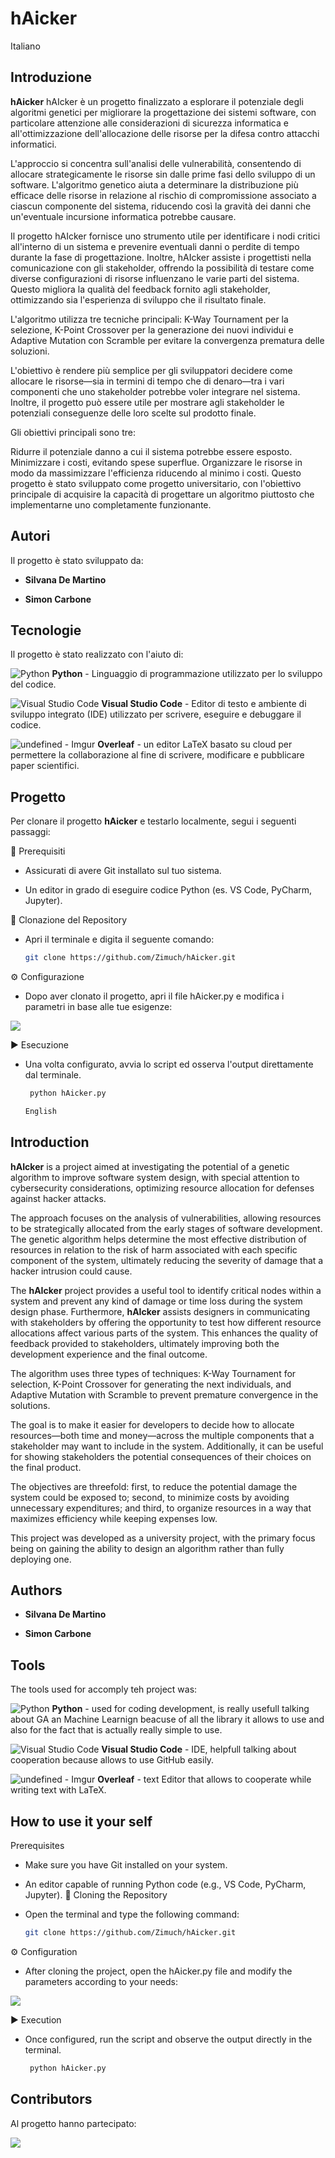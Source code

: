 # hAicker
Italiano 
## Introduzione

**hAicker** hAIcker è un progetto finalizzato a esplorare il potenziale degli algoritmi genetici per migliorare la progettazione dei sistemi software, con particolare attenzione alle considerazioni di sicurezza informatica e all'ottimizzazione dell'allocazione delle risorse per la difesa contro attacchi informatici.

L'approccio si concentra sull'analisi delle vulnerabilità, consentendo di allocare strategicamente le risorse sin dalle prime fasi dello sviluppo di un software. L'algoritmo genetico aiuta a determinare la distribuzione più efficace delle risorse in relazione al rischio di compromissione associato a ciascun componente del sistema, riducendo così la gravità dei danni che un'eventuale incursione informatica potrebbe causare.

Il progetto hAIcker fornisce uno strumento utile per identificare i nodi critici all'interno di un sistema e prevenire eventuali danni o perdite di tempo durante la fase di progettazione. Inoltre, hAIcker assiste i progettisti nella comunicazione con gli stakeholder, offrendo la possibilità di testare come diverse configurazioni di risorse influenzano le varie parti del sistema. Questo migliora la qualità del feedback fornito agli stakeholder, ottimizzando sia l'esperienza di sviluppo che il risultato finale.

L'algoritmo utilizza tre tecniche principali: K-Way Tournament per la selezione, K-Point Crossover per la generazione dei nuovi individui e Adaptive Mutation con Scramble per evitare la convergenza prematura delle soluzioni.

L'obiettivo è rendere più semplice per gli sviluppatori decidere come allocare le risorse—sia in termini di tempo che di denaro—tra i vari componenti che uno stakeholder potrebbe voler integrare nel sistema. Inoltre, il progetto può essere utile per mostrare agli stakeholder le potenziali conseguenze delle loro scelte sul prodotto finale.

Gli obiettivi principali sono tre:

Ridurre il potenziale danno a cui il sistema potrebbe essere esposto.
Minimizzare i costi, evitando spese superflue.
Organizzare le risorse in modo da massimizzare l'efficienza riducendo al minimo i costi.
Questo progetto è stato sviluppato come progetto universitario, con l'obiettivo principale di acquisire la capacità di progettare un algoritmo piuttosto che implementarne uno completamente funzionante.



## Autori
Il progetto è stato sviluppato da:

- **Silvana De Martino**

- **Simon Carbone**

## Tecnologie

Il progetto è stato realizzato con l'aiuto di:

![Python](https://img.icons8.com/color/48/000000/python.png) **Python** - Linguaggio di programmazione utilizzato per lo sviluppo del codice.  

![Visual Studio Code](https://img.icons8.com/?size=48&id=9OGIyU8hrxW5&format=png&color=000000) **Visual Studio Code** - Editor di testo e ambiente di sviluppo integrato (IDE) utilizzato per scrivere, eseguire e debuggare il codice.

![undefined - Imgur](https://github.com/user-attachments/assets/1fd747cb-c26e-462a-ba4b-86e42408d3f8)
 **Overleaf** - un editor LaTeX basato su cloud per permettere la collaborazione al fine di scrivere, modificare e pubblicare paper scientifici.


 ## Progetto
 
Per clonare il progetto **hAicker** e testarlo localmente, segui i seguenti passaggi:

📌 Prerequisiti

- Assicurati di avere Git installato sul tuo sistema.

- Un editor in grado di eseguire codice Python (es. VS Code, PyCharm, Jupyter).

🔹 Clonazione del Repository

- Apri il terminale e digita il seguente comando:

   ```bash
   git clone https://github.com/Zimuch/hAicker.git

⚙️ Configurazione
- Dopo aver clonato il progetto, apri il file hAicker.py e modifica i parametri in base alle tue esigenze:

<img src="https://i.imgur.com/DYjfaU3.png" />

▶️ Esecuzione
- Una volta configurato, avvia lo script ed osserva l'output direttamente dal terminale.

  ```bash
   python hAicker.py

  English 
## Introduction

**hAIcker** is a project aimed at investigating the potential of a genetic algorithm to improve software system design, with special attention to cybersecurity considerations, optimizing resource allocation for defenses against hacker attacks.

The approach focuses on the analysis of vulnerabilities, allowing resources to be strategically allocated from the early stages of software development. The genetic algorithm helps determine the most effective distribution of resources in relation to the risk of harm associated with each specific component of the system, ultimately reducing the severity of damage that a hacker intrusion could cause.

The **hAIcker** project provides a useful tool to identify critical nodes within a system and prevent any kind of damage or time loss during the system design phase. Furthermore, **hAIcker** assists designers in communicating with stakeholders by offering the opportunity to test how different resource allocations affect various parts of the system. This enhances the quality of feedback provided to stakeholders, ultimately improving both the development experience and the final outcome.

The algorithm uses three types of techniques: K-Way Tournament for selection, K-Point Crossover for generating the next individuals, and Adaptive Mutation with Scramble to prevent premature convergence in the solutions.

The goal is to make it easier for developers to decide how to allocate resources—both time and money—across the multiple components that a stakeholder may want to include in the system. Additionally, it can be useful for showing stakeholders the potential consequences of their choices on the final product.

The objectives are threefold: first, to reduce the potential damage the system could be exposed to; second, to minimize costs by avoiding unnecessary expenditures; and third, to organize resources in a way that maximizes efficiency while keeping expenses low.

This project was developed as a university project, with the primary focus being on gaining the ability to design an algorithm rather than fully deploying one.




## Authors

- **Silvana De Martino**

- **Simon Carbone**

## Tools

The tools used for accomply teh project was:

![Python](https://img.icons8.com/color/48/000000/python.png) **Python** - used for coding development, is really usefull talking about GA an Machine Learnign beacuse of all the library it allows to use and also for the fact that is actually really simple to use.   

![Visual Studio Code](https://img.icons8.com/?size=48&id=9OGIyU8hrxW5&format=png&color=000000) **Visual Studio Code** - IDE, helpfull talking about cooperation because allows to use GitHub easily.

![undefined - Imgur](https://github.com/user-attachments/assets/1fd747cb-c26e-462a-ba4b-86e42408d3f8)
 **Overleaf** - text Editor that allows to cooperate while writing text with LaTeX. 


 ## How to use it your self
 
Prerequisites

- Make sure you have Git installed on your system.
- An editor capable of running Python code (e.g., VS Code, PyCharm, Jupyter).
🔹 Cloning the Repository

- Open the terminal and type the following command:

   ```bash
   git clone https://github.com/Zimuch/hAicker.git

⚙️ Configuration

- After cloning the project, open the hAicker.py file and modify the parameters according to your needs:

<img src="https://i.imgur.com/DYjfaU3.png" />

▶️ Execution

- Once configured, run the script and observe the output directly in the terminal.

  ```bash
   python hAicker.py


## Contributors
Al progetto hanno partecipato:

<a href="https://github.com/Zimuch/hAicker/graphs/contributors">
 <a href="https://github.com/ivycss/hAicker/graphs/contributors">
<img src="https://contrib.rocks/image?repo=Zimuch/hAicker" />
<a href="https://github.com/ivycss/hAicker/graphs/contributors">

</a>



